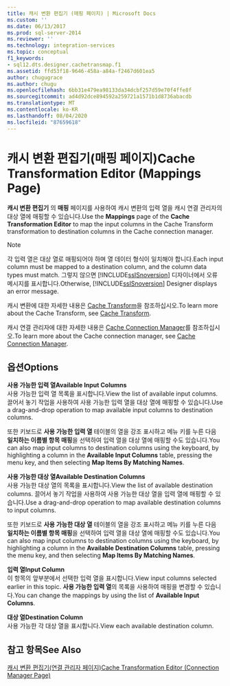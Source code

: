 ```yaml
---
title: 캐시 변환 편집기 (매핑 페이지) | Microsoft Docs
ms.custom: ''
ms.date: 06/13/2017
ms.prod: sql-server-2014
ms.reviewer: ''
ms.technology: integration-services
ms.topic: conceptual
f1_keywords:
- sql12.dts.designer.cachetransmap.f1
ms.assetid: ffd53f18-9646-458a-a84a-f2467d601ea5
author: chugugrace
ms.author: chugu
ms.openlocfilehash: 6bb31e479ea98133da34dcbf257d59e70f4ffe8f
ms.sourcegitcommit: ad4d92dce894592a259721a1571b1d8736abacdb
ms.translationtype: MT
ms.contentlocale: ko-KR
ms.lasthandoff: 08/04/2020
ms.locfileid: "87659618"
---
```

# <a name="cache-transformation-editor-mappings-page"></a><span data-ttu-id="f9f55-102">캐시 변환 편집기(매핑 페이지)</span><span class="sxs-lookup"><span data-stu-id="f9f55-102">Cache Transformation Editor (Mappings Page)</span></span>
  <span data-ttu-id="f9f55-103">**캐시 변환 편집기** 의 **매핑** 페이지를 사용하여 캐시 변환의 입력 열을 캐시 연결 관리자의 대상 열에 매핑할 수 있습니다.</span><span class="sxs-lookup"><span data-stu-id="f9f55-103">Use the **Mappings** page of the **Cache Transformation Editor** to map the input columns in the Cache Transform transformation to destination columns in the Cache connection manager.</span></span>  
  
> [!NOTE]  
>  <span data-ttu-id="f9f55-104">각 입력 열은 대상 열로 매핑되어야 하며 열 데이터 형식이 일치해야 합니다.</span><span class="sxs-lookup"><span data-stu-id="f9f55-104">Each input column must be mapped to a destination column, and the column data types must match.</span></span> <span data-ttu-id="f9f55-105">그렇지 않으면 [!INCLUDE[ssISnoversion](../includes/ssisnoversion-md.md)] 디자이너에서 오류 메시지를 표시합니다.</span><span class="sxs-lookup"><span data-stu-id="f9f55-105">Otherwise, [!INCLUDE[ssISnoversion](../includes/ssisnoversion-md.md)] Designer displays an error message.</span></span>  
  
 <span data-ttu-id="f9f55-106">캐시 변환에 대한 자세한 내용은 [Cache Transform](data-flow/transformations/cache-transform.md)을 참조하십시오.</span><span class="sxs-lookup"><span data-stu-id="f9f55-106">To learn more about the Cache Transform, see [Cache Transform](data-flow/transformations/cache-transform.md).</span></span>  
  
 <span data-ttu-id="f9f55-107">캐시 연결 관리자에 대한 자세한 내용은 [Cache Connection Manager](connection-manager/cache-connection-manager.md)를 참조하십시오.</span><span class="sxs-lookup"><span data-stu-id="f9f55-107">To learn more about the Cache connection manager, see [Cache Connection Manager](connection-manager/cache-connection-manager.md).</span></span>  
  
## <a name="options"></a><span data-ttu-id="f9f55-108">옵션</span><span class="sxs-lookup"><span data-stu-id="f9f55-108">Options</span></span>  
 <span data-ttu-id="f9f55-109">**사용 가능한 입력 열**</span><span class="sxs-lookup"><span data-stu-id="f9f55-109">**Available Input Columns**</span></span>  
 <span data-ttu-id="f9f55-110">사용 가능한 입력 열 목록을 표시합니다.</span><span class="sxs-lookup"><span data-stu-id="f9f55-110">View the list of available input columns.</span></span> <span data-ttu-id="f9f55-111">끌어서 놓기 작업을 사용하여 사용 가능한 입력 열을 대상 열에 매핑할 수 있습니다.</span><span class="sxs-lookup"><span data-stu-id="f9f55-111">Use a drag-and-drop operation to map available input columns to destination columns.</span></span>  
  
 <span data-ttu-id="f9f55-112">또한 키보드로 **사용 가능한 입력 열** 테이블의 열을 강조 표시하고 메뉴 키를 누른 다음 **일치하는 이름별 항목 매핑**을 선택하여 입력 열을 대상 열에 매핑할 수도 있습니다.</span><span class="sxs-lookup"><span data-stu-id="f9f55-112">You can also map input columns to destination columns using the keyboard, by highlighting a column in the **Available Input Columns** table, pressing the menu key, and then selecting **Map Items By Matching Names**.</span></span>  
  
 <span data-ttu-id="f9f55-113">**사용 가능한 대상 열**</span><span class="sxs-lookup"><span data-stu-id="f9f55-113">**Available Destination Columns**</span></span>  
 <span data-ttu-id="f9f55-114">사용 가능한 대상 열의 목록을 표시합니다.</span><span class="sxs-lookup"><span data-stu-id="f9f55-114">View the list of available destination columns.</span></span> <span data-ttu-id="f9f55-115">끌어서 놓기 작업을 사용하여 사용 가능한 대상 열을 입력 열에 매핑할 수 있습니다.</span><span class="sxs-lookup"><span data-stu-id="f9f55-115">Use a drag-and-drop operation to map available destination columns to input columns.</span></span>  
  
 <span data-ttu-id="f9f55-116">또한 키보드로 **사용 가능한 대상 열** 테이블의 열을 강조 표시하고 메뉴 키를 누른 다음 **일치하는 이름별 항목 매핑**을 선택하여 입력 열을 대상 열에 매핑할 수도 있습니다.</span><span class="sxs-lookup"><span data-stu-id="f9f55-116">You can also map input columns to destination columns using the keyboard, by highlighting a column in the **Available Destination Columns** table, pressing the menu key, and then selecting **Map Items By Matching Names**.</span></span>  
  
 <span data-ttu-id="f9f55-117">**입력 열**</span><span class="sxs-lookup"><span data-stu-id="f9f55-117">**Input Column**</span></span>  
 <span data-ttu-id="f9f55-118">이 항목의 앞부분에서 선택한 입력 열을 표시합니다.</span><span class="sxs-lookup"><span data-stu-id="f9f55-118">View input columns selected earlier in this topic.</span></span> <span data-ttu-id="f9f55-119">**사용 가능한 입력 열**의 목록을 사용하여 매핑을 변경할 수 있습니다.</span><span class="sxs-lookup"><span data-stu-id="f9f55-119">You can change the mappings by using the list of **Available Input Columns**.</span></span>  
  
 <span data-ttu-id="f9f55-120">**대상 열**</span><span class="sxs-lookup"><span data-stu-id="f9f55-120">**Destination Column**</span></span>  
 <span data-ttu-id="f9f55-121">사용 가능한 각 대상 열을 표시합니다.</span><span class="sxs-lookup"><span data-stu-id="f9f55-121">View each available destination column.</span></span>  
  
## <a name="see-also"></a><span data-ttu-id="f9f55-122">참고 항목</span><span class="sxs-lookup"><span data-stu-id="f9f55-122">See Also</span></span>  
 [<span data-ttu-id="f9f55-123">캐시 변환 편집기&#40;연결 관리자 페이지&#41;</span><span class="sxs-lookup"><span data-stu-id="f9f55-123">Cache Transformation Editor &#40;Connection Manager Page&#41;</span></span>](../../2014/integration-services/cache-transformation-editor-connection-manager-page.md)  
  
  
